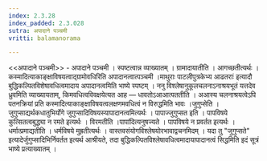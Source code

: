 ```yaml
---
index: 2.3.28
index_padded: 2.3.028
sutra: अपादाने पञ्चमी
vritti: balamanorama

---
```

<<अपादाने पञ्चमी>> - अपादाने पञ्चमी । स्पष्टत्वान्न व्याख्यातम् । ग्रामादायातीति । आगच्छतीत्यर्थः । कस्मादित्याकाङ्क्षाविषयत्वाद्ग्रामोवधिरिति अपादानत्वात्पञ्चमी ।माथुराः पाटलीपुत्रकेभ्य आढतराः॑ इत्यादौ बुद्धिकल्पितविशेषावधित्वमादाय अपादानत्वमिति भाष्ये स्पष्टम् । ननु विश्लेषानुकूलचलनाऽनाश्रयभूतं यत्तदेव ध्रुवमिति व्याख्यायताम्, किमवधित्वविवक्षयेत्यत आह — धावतोऽआआत्पततीति । अआस्य चलनाश्रयत्वेऽपि पतनक्रियां प्रति कस्मादित्याकाङ्क्षाविषयत्वलक्षणमवधित्वं न विरुद्धमिति भावः ।जुगुप्सेति । जुगुप्साद्यर्थकधातुभिर्योगे जुगुप्सादिविषयस्यापादानत्वमित्यर्थः । पापाज्जुगुप्सत इति । पापविषये कुत्सितत्वबुद्ध्या न रमते इत्यर्थः । विरमतीति ।पापा॑दित्यनुषज्यते । पापविषये न प्रवर्तत इत्यर्थः । धर्मात्प्रमाद्यतीति । धर्मविषये मुह्रतीत्यर्थः । वास्तवसंयोगविश्लेषयोरभावाद्वचनमिदम् । यदा तु "जुगुप्सते" इत्यादेर्जुगुप्सादिभिर्निवर्तत इत्यर्थ आश्रीयते, तदा बुद्धिकल्पितविश्लेषावधित्वमादायापादानत्वं सिद्धमिति इदं सूत्रं भाष्ये प्रत्याख्यातम् ।